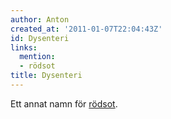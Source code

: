 ```yaml
---
author: Anton
created_at: '2011-01-07T22:04:43Z'
id: Dysenteri
links:
  mention:
  - rödsot
title: Dysenteri
---
```


Ett annat namn för [rödsot].

  [rödsot]: rödsot
